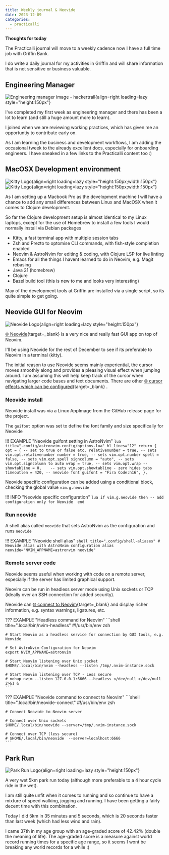 ```yaml
---
title: Weekly journal & Neovide
date: 2023-12-09
categories:
  - practicalli
---
```


**Thoughts for today**

The Practicalli journal will move to a weekly cadence now I have a full time job with Griffin Bank.

I do write a daily journal for my activities in Griffin and will share information that is not sensitive or business valuable.

<!-- more -->

## Engineering Manager

![Engineering manager image - hackertrail](https://www.hackertrail.com/wp-content/uploads/2021/08/64yrpkiguae-1024x683.jpg){align=right loading=lazy style="height:150px"}

I've completed my first week as engineering manager and there has been a lot to learn (and still a huge amount more to learn).

I joined when we are reviewing working practices, which has given me an opportuntiy to contribute early on.  

As I am learning the business and development workflows, I am adding the occasional tweek to the already excellent docs, especially for onboarding engineers.  I have sneaked in a few links to the Practicalli content too :)


## MacOSX Development environment

![Kitty Logo](https://github.com/practicalli/graphic-design/blob/live/logos/kitty-light.png?raw=true#only-dark){align=right loading=lazy style="height:150px;width:150px"}
![Kitty Logo](https://github.com/practicalli/graphic-design/blob/live/logos/kitty-dark.png?raw=true#only-light){align=right loading=lazy style="height:150px;width:150px"}

As I am setting up a Macbook Pro as the development machine I will have a chance to add any small differences between Linux and MacOSX when it comes to Clojure development.

So far the Clojure development setup is almost identical to my Linux laptops, except for the use of Homebrew to install a few tools I would normally install via Debian packages

- Kitty, a fast terminal app with multiple session tabs
- Zsh and Prezto to optomise CLI commands, with fish-style completion enabled
- Neovim & AstroNvim for editing & coding, with Clojure LSP for live linting
- Emacs for all the things I havent learned to do in Neovim, e.g. Magit rebasing
- Java 21 (homebrew)
- Clojure
- Bazel build tool (this is new to me and looks very interesting)

May of the development tools at Griffin are installed via a single script, so its quite simple to get going.


## Neovide GUI for Neovim

![Neovide Logo](https://neovide.dev/assets/neovide-128x128.png){align=right loading=lazy style="height:150px"}

[:globe_with_meridians: Neovide](https://neovide.dev/){target=_blank} is a very nice and really fast GUI app on top of Neovim.

I'll be using Neovide for the rest of December to see if its preferable to Neovim in a terminal (kitty).

The initial reason to use Neovide seems mainly experiential, the cursor moves smoothly along and provides a pleasing visual effect when jumping around.  I am assuming this will help keep track of the cursor when navigating larger code bases and text documents.  There are other [:globe_with_meridians: cursor effects which can be configured](https://neovide.dev/configuration.html#cursor-settings){target=_blank} .


### Neovide install

Neovide install was via a Linux AppImage from the GitHub release page for the project.

The `guifont` option was set to define the font family and size specifically for Neovide

!!! EXAMPLE "Neovide guifont setting in AstroNvim"
    ```lua title=".config/astronvim-config/options.lua" hl_lines="12"
    return {
      opt = {
        -- set to true or false etc.
        relativenumber = true, -- sets vim.opt.relativenumber
        number = true, -- sets vim.opt.number
        spell = false, -- sets vim.opt.spell
        signcolumn = "auto", -- sets vim.opt.signcolumn to auto
        wrap = true, -- sets vim.opt.wrap
        -- showtabline = 0,    -- sets vim.opt.showtabline - zero hides tabs
        timeoutlen = 420,
        -- neovide font
        guifont = "Fira Code:h16",
      },
    ```

Neovide specific configuration can be added using a conditional block, checking the global value `vim.g.neovide`

!!! INFO "Neovide specific configuration"
    ```lua
    if vim.g.neovide then
        -- add configuration only for Neovide 
    end
    ```

### Run neovide

A shell alias called `neovide` that sets AstroNvim as the configuration and runs `neovide`

!!! EXAMPLE "Neovide shell alias"
    ```shell title=".config/shell-aliases"
    # Neovide alias with AstroNvim configuration
    alias neovide="NVIM_APPNAME=astronvim neovide"
    ```

### Remote server code
    
Neovide seems useful when working with code on a remote server, especially if the server has limited graphical support. 
    
Neovim can be run in headless server mode using Unix sockets or TCP (ideally over an SSH connection for added security).

Neovide can [:globe_with_meridians: connect to Neovim](https://neovide.dev/features.html#connecting-to-an-existing-neovim-instance){target=_blank} and display richer information, e.g. syntax warnings, ligatures, etc.

??? EXAMPLE "Headless command for Neovim"
    ```shell title=".local/bin/nvim-headless"
    #!/usr/bin/env zsh

    # Start Neovim as a headless service for connection by GUI tools, e.g. Neovide

    # Set AstroNvim Configuration for Neovim
    export NVIM_APPNAME=astronvim 

    # Start Neovim listening over Unix socket
    $HOME/.local/bin/nvim --headless --listen /tmp/.nvim-instance.sock

    # Start Neovim listening over TCP - Less secure
    # nohup nvim --listen 127.0.0.1:6666 --headless </dev/null >/dev/null 2>&1 &
    ```

??? EXAMPLE "Neovide command to connect to Neovim"
    ```shell title=".local/bin/neovide-connect"
    #!/usr/bin/env zsh

    # Connect Neovide to Neovim server

    # Connect over Unix sockets
    $HOME/.local/bin/neovide --server=/tmp/.nvim-instance.sock

    # Connect over TCP (less secure)
    # $HOME/.local/bin/neovide  --server=localhost:6666
    ```


## Park Run

![Park Run Logo](https://wilmslowrunningclub.co.uk/wp-content/uploads/2016/04/parkrun-logo.jpg){align=right loading=lazy style="height:150px"}

A very wet 5km park run today (although more preferable to a 4 hour cycle ride in the wet).

I am still quite unfit when it comes to running and so continue to have a mixture of speed walking, jogging and running.  I have been getting a fairly decent time with this combination.

Today I did 5km in 35 minutes and 5 seconds, which is 20 seconds faster than last week (which had less wind and rain).

I came 37th in my age group with an age-graded score of 42.42% (double the meaning of life).  The age-graded score is a measure against world record running times for a specific age range, so it seems I wont be breaking any world records for a while :)

